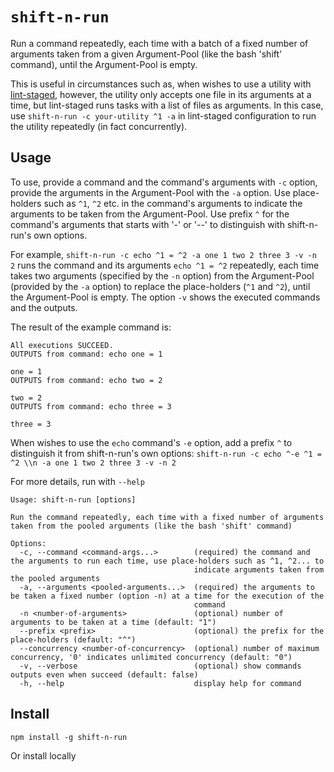 # `shift-n-run`

Run a command repeatedly, each time with a batch of a fixed number of arguments taken from a given Argument-Pool (like the bash 'shift' command), until the Argument-Pool is empty.

This is useful in circumstances such as, when wishes to use a utility with [lint-staged](https://github.com/okonet/lint-staged), however, the utility only accepts one file in its arguments at a time, but lint-staged runs tasks with a list of files as arguments. In this case, use `shift-n-run -c your-utility ^1 -a` in lint-staged configuration to run the utility repeatedly (in fact concurrently).

## Usage

To use, provide a command and the command's arguments with `-c` option, provide the arguments in the Argument-Pool with the `-a` option. Use place-holders such as `^1`, `^2` etc. in the command's arguments to indicate the arguments to be taken from the Argument-Pool. Use prefix `^` for the command's arguments that starts with '-' or '--' to distinguish with shift-n-run's own options.

For example, `shift-n-run -c echo ^1 = ^2 -a one 1 two 2 three 3 -v -n 2` runs the command and its arguments `echo ^1 = ^2` repeatedly, each time takes two arguments (specified by the `-n` option) from the Argument-Pool (provided by the `-a` option) to replace the place-holders (`^1` and `^2`), until the Argument-Pool is empty. The option `-v` shows the executed commands and the outputs.

The result of the example command is:

```
All executions SUCCEED.
OUTPUTS from command: echo one = 1

one = 1
OUTPUTS from command: echo two = 2

two = 2
OUTPUTS from command: echo three = 3

three = 3
```

When wishes to use the `echo` command's `-e` option, add a prefix `^` to distinguish it from shift-n-run's own options: `shift-n-run -c echo ^-e ^1 = ^2 \\n -a one 1 two 2 three 3 -v -n 2`

For more details, run with `--help`

```
Usage: shift-n-run [options]

Run the command repeatedly, each time with a fixed number of arguments taken from the pooled arguments (like the bash 'shift' command)

Options:
  -c, --command <command-args...>        (required) the command and the arguments to run each time, use place-holders such as ^1, ^2... to
                                         indicate arguments taken from the pooled arguments
  -a, --arguments <pooled-arguments...>  (required) the arguments to be taken a fixed number (option -n) at a time for the execution of the
                                         command
  -n <number-of-arguments>               (optional) number of arguments to be taken at a time (default: "1")
  --prefix <prefix>                      (optional) the prefix for the place-holders (default: "^")
  --concurrency <number-of-concurrency>  (optional) number of maximum concurrency, '0' indicates unlimited concurrency (default: "0")
  -v, --verbose                          (optional) show commands outputs even when succeed (default: false)
  -h, --help                             display help for command
```


## Install

`npm install -g shift-n-run`

Or install locally

